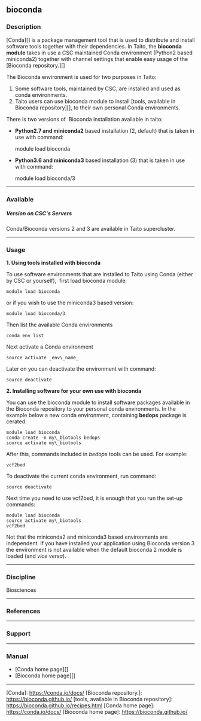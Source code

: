 ## bioconda

### Description

[Conda][] is  a package management tool  that is used to  distribute and
install software tools  together with their dependencies.  In Taito, the
**bioconda  module** takes  in use  a CSC  maintained Conda  environment
(Python2 based  miniconda2) together  with channel settings  that enable
easy usage of the [Bioconda repository.][]

The Bioconda environment is used for two purposes in Taito:

1.  Some  software tools, maintained by  CSC, are installed and  used as
    conda environments.
2.  Taito users can use bioconda  module to install [tools, available in
    Bioconda repository][], to their own personal Conda environments.

There is two versions of  Bioconda installation available in taito:

-   **Python2.7 and miniconda2** based installation (2, default) that is
    taken in use with command:

    module load bioconda

-   **Python3.6 and miniconda3** based installation (3) that is taken in
    use with command:

    module load bioconda/3

* * *

### Available

##### Version on CSC's Servers

Conda/Bioconda versions 2 and 3 are available in Taito supercluster.

* * *

### Usage

**1\. Using tools installed with bioconda**

To use  software environments  that are installed  to Taito  using Conda
(either by CSC or yourself),  first load bioconda module:

    module load bioconda

or if you wish to use the miniconda3 based version:

    module load bioconda/3

Then list the available Conda environments

    conda env list

Next activate a Conda environment

    source activate _env\_name_

Later on you can deactivate the environment with command:

    source deactivate

**2\. Installing software for your own use with bioconda**

You can use  the bioconda module to install  software packages available
in the Bioconda  repository to your personal conda  environments. In the
example below a new conda  environment, containing **bedops** package is
cerated:

    module load bioconda
    conda create -n my\_biotools bedops
    source activate my\_biotools

After  this,  commands included  in  _bedops_  tools  can be  used.  For
example:

    vcf2bed

To deactivate the current conda environment, run command:

    source deactivate

Next time you need to use vcf2bed,  it is enough that you run the set-up
commands:

    module load bioconda
    source activate my\_biotools
    vcf2bed

Not  that   the  miniconda2   and  miniconda3  based   environments  are
independent.  If  you have  installed  your  application using  Bioconda
version 3 the  environment is not available when the  default bioconda 2
module is loaded (and _vice versa_).

* * *

### Discipline

Biosciences  

* * *

### References

* * *

### Support

* * *

### Manual

-   [Conda home page][]
-   [Bioconda home page][]

* * *

[Conda]: https://conda.io/docs/ [Bioconda repository.]: https://bioconda.github.io/ [tools, available in Bioconda repository]: https://bioconda.github.io/recipes.html [Conda home page]: https://conda.io/docs/ [Bioconda home page]: https://bioconda.github.io/
